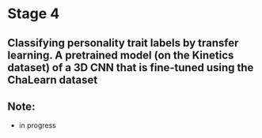 # Stage 4 
## Classifying personality trait labels by transfer learning. A pretrained model (on the Kinetics dataset) of a 3D CNN that is fine-tuned using the ChaLearn dataset

## Note: 
- in progress



